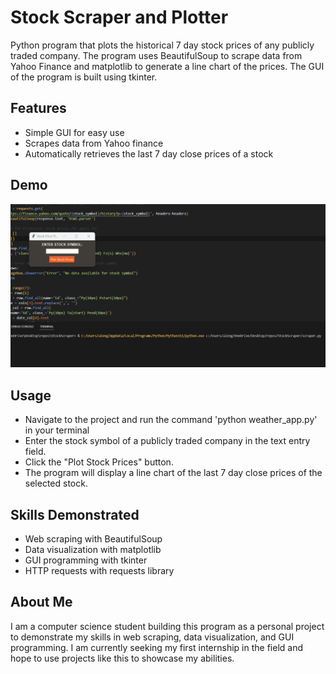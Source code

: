 # Stock Scraper and Plotter
Python program that plots the historical 7 day stock prices of any publicly traded company. The program uses BeautifulSoup to scrape data from Yahoo Finance and matplotlib to generate a line chart of the prices. The GUI of the program is built using tkinter.

## Features
- Simple GUI for easy use
- Scrapes data from Yahoo finance
- Automatically retrieves the last 7 day close prices of a stock

## Demo
![Demo GIF](/Demo/Demo.gif)

## Usage
- Navigate to the project and run the command 'python weather_app.py' in your terminal
- Enter the stock symbol of a publicly traded company in the text entry field.
- Click the "Plot Stock Prices" button.
- The program will display a line chart of the last 7 day close prices of the selected stock.

## Skills Demonstrated
- Web scraping with BeautifulSoup
- Data visualization with matplotlib
- GUI programming with tkinter
- HTTP requests with requests library

## About Me
I am a computer science student building this program as a personal project to demonstrate my skills in web scraping, data visualization, and GUI programming. I am currently seeking my first internship in the field and hope to use projects like this to showcase my abilities.